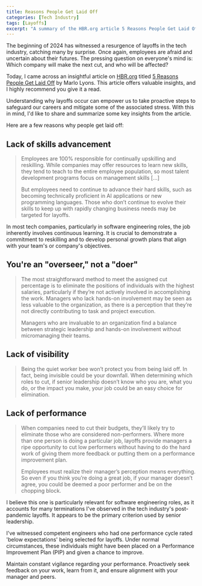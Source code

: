 ```yaml
---
title: Reasons People Get Laid Off
categories: [Tech Industry]
tags: [Layoffs]
excerpt: "A summary of the HBR.org article 5 Reasons People Get Laid Off, by Marlo Lyons."
---
```


The beginning of 2024 has witnessed a resurgence of layoffs in the tech industry, catching many by surprise. Once again, employees are afraid and uncertain about their futures. The pressing question on everyone's mind is: Which company will make the next cut, and who will be affected?

Today, I came across an insightful article on [HBR.org](https://hbr.org) titled [5 Reasons People Get Laid Off](https://hbr.org/2024/01/5-reasons-people-get-laid-off) by Marlo Lyons. This article offers valuable insights, and I highly recommend you give it a read.

Understanding why layoffs occur can empower us to take proactive steps to safeguard our careers and mitigate some of the associated stress. With this in mind, I'd like to share and summarize some key insights from the article.

Here are a few reasons why people get laid off:

## Lack of skills advancement

> Employees are 100% responsible for continually upskilling and reskilling. While companies may offer resources to learn new skills, they tend to teach to the entire employee population, so most talent development programs focus on management skills [...]
> 
> But employees need to continue to advance their hard skills, such as becoming technically proficient in AI applications or new programming languages. Those who don’t continue to evolve their skills to keep up with rapidly changing business needs may be targeted for layoffs.

In most tech companies, particularly in software engineering roles, the job inherently involves continuous learning. It is crucial to demonstrate a commitment to reskilling and to develop personal growth plans that align with your team's or company's objectives.

## You're an "overseer," not a "doer"

> The most straightforward method to meet the assigned cut percentage is to eliminate the positions of individuals with the highest salaries, particularly if they’re not actively involved in accomplishing the work. Managers who lack hands-on involvement may be seen as less valuable to the organization, as there is a perception that they’re not directly contributing to task and project execution.
> 
> Managers who are invaluable to an organization find a balance between strategic leadership and hands-on involvement without micromanaging their teams.

## Lack of visibility

> Being the quiet worker bee won’t protect you from being laid off. In fact, being invisible could be your downfall. When determining which roles to cut, if senior leadership doesn’t know who you are, what you do, or the impact you make, your job could be an easy choice for elimination.

## Lack of performance

> When companies need to cut their budgets, they’ll likely try to eliminate those who are considered non-performers. Where more than one person is doing a particular job, layoffs provide managers a ripe opportunity to cut low performers without having to do the hard work of giving them more feedback or putting them on a performance improvement plan.
> 
> Employees must realize their manager’s perception means everything. So even if you think you’re doing a great job, if your manager doesn’t agree, you could be deemed a poor performer and be on the chopping block.

I believe this one is particularly relevant for software engineering roles, as it accounts for many terminations I've observed in the tech industry's post-pandemic layoffs. It appears to be the primary criterion used by senior leadership.

I've witnessed competent engineers who had one performance cycle rated 'below expectations' being selected for layoffs. Under normal circumstances, these individuals might have been placed on a Performance Improvement Plan (PIP) and given a chance to improve.

Maintain constant vigilance regarding your performance. Proactively seek feedback on your work, learn from it, and ensure alignment with your manager and peers.